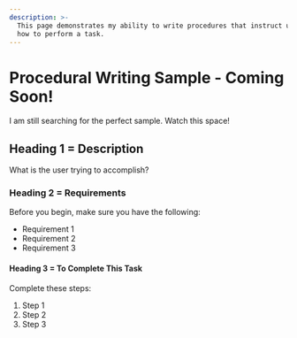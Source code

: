 ```yaml
---
description: >-
  This page demonstrates my ability to write procedures that instruct users on
  how to perform a task.
---
```


# Procedural Writing Sample - Coming Soon!

I am still searching for the perfect sample. Watch this space!

## Heading 1 = Description

What is the user trying to accomplish?

### Heading 2 = Requirements

Before you begin, make sure you have the following:

* Requirement 1
* Requirement 2
* Requirement 3

#### Heading 3 = To Complete This Task

Complete these steps:

1. Step 1
2. Step 2
3. Step 3


